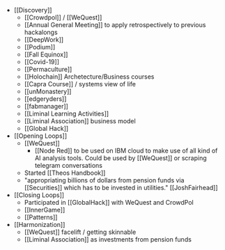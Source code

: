 - [[Discovery]]
    - [[Crowdpol]] / [[WeQuest]]
    - [[Annual General Meeting]] to apply retrospectively to previous hackalongs
    - [[DeepWork]]
    - [[Podium]]
    - [[Fall Equinox]]
    - [[Covid-19]]
    - [[Permaculture]]
    - [[Holochain]] Archetecture/Business courses
    - [[Capra Course]] / systems view of life
    - [[unMonastery]]
    - [[edgeryders]]
    - [[fabmanager]]
    - [[Liminal Learning Activities]]
    - [[Liminal Association]] business model
    - [[Global Hack]]
- [[Opening Loops]]
    - [[WeQuest]]
        - [[Node Red]] to be used on IBM cloud to make use of all kind of AI analysis tools. Could be used by [[WeQuest]] or scraping telegram conversations
    - Started [[Theos Handbook]]
    - "appropriating billions of dollars from pension funds via [[Securities]] which has to be invested in utilities." [[JoshFairhead]]
- [[Closing Loops]]
    - Participated in [[GlobalHack]] with WeQuest and CrowdPol
    - [[InnerGame]]
    - [[Patterns]]
- [[Harmonization]]
    - [[WeQuest]] facelift / getting skinnable
    - [[Liminal Association]] as investments from pension funds 
